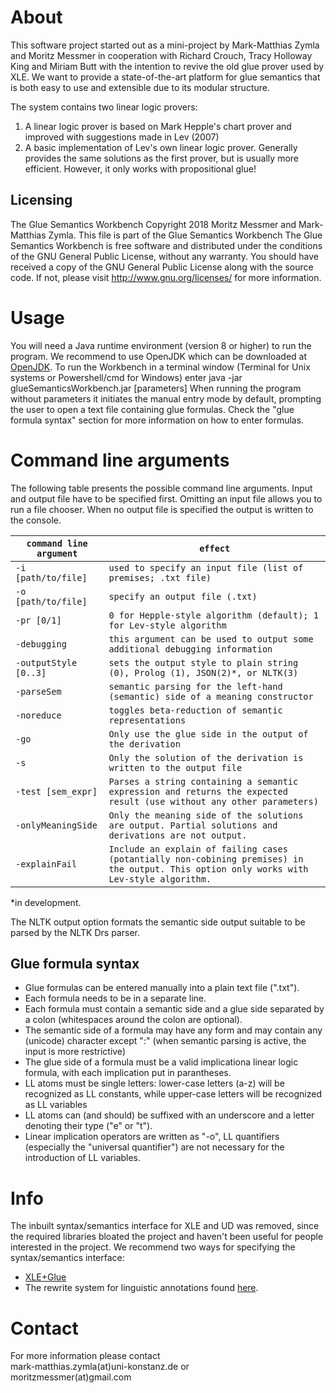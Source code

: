 # About
This software project started out as a mini-project by Mark-Matthias Zymla and Moritz Messmer in cooperation with
Richard Crouch, Tracy Holloway King and Miriam Butt with the intention to revive the old glue prover used by XLE.
We want to provide a state-of-the-art platform for glue semantics that is both easy to use and extensible
due to its modular structure.

The system contains two linear logic provers:

1) A linear logic prover is based on Mark Hepple's
 chart prover and improved with suggestions made in Lev (2007)
2) A basic implementation of Lev's own linear logic prover. Generally provides the same solutions as the first prover, but is usually more efficient. However, it only works with propositional glue!

## Licensing
The Glue Semantics Workbench
Copyright 2018 Moritz Messmer and Mark-Matthias Zymla.
This file is part of the Glue Semantics Workbench
The Glue Semantics Workbench is free software and distributed under the conditions of the GNU General Public License,
without any warranty.
You should have received a copy of the GNU General Public License along with the source code.
If not, please visit http://www.gnu.org/licenses/ for more information.

# Usage
You will need a Java runtime environment (version 8 or higher) to run the program. We recommend to use OpenJDK which can be downloaded at [OpenJDK](https://jdk.java.net/13/).
To run the Workbench in a terminal window (Terminal for Unix systems or Powershell/cmd for Windows) enter
   java -jar glueSemanticsWorkbench.jar [parameters]
When running the program without parameters it initiates the manual entry mode by default, prompting the user
to open a text file containing glue formulas. Check the "glue formula syntax" section for more information on how to
enter formulas.

# Command line arguments 

The following table presents the possible command line arguments. Input and output file have to be specified first.
Omitting an input file allows you to run a file chooser. When no output file is specified the output is written to the console.

| `command line argument` | `effect` |
| ------------- | ------------- | 
| `-i [path/to/file]`  | `used to specify an input file (list of premises; .txt file)` |
| `-o [path/to/file]` | `specify an output file (.txt)` |
| `-pr [0/1]` | `0 for Hepple-style algorithm (default); 1 for Lev-style algorithm` |
| `-debugging` | `this argument can be used to output some additional debugging information` |
| `-outputStyle [0..3]` | `sets the output style to plain string (0), Prolog (1), JSON(2)*, or NLTK(3)` |
| `-parseSem` | `semantic parsing for the left-hand (semantic) side of a meaning constructor` |
| `-noreduce` | `toggles beta-reduction of semantic representations` |
| `-go` | `Only use the glue side in the output of the derivation` |
| `-s` | `Only the solution of the derivation is written to the output file` |
| `-test [sem_expr]` | `Parses a string containing a semantic expression and returns the expected result (use without any other parameters)` |
| `-onlyMeaningSide` | `Only the meaning side of the solutions are output. Partial solutions and derivations are not output. `|
| `-explainFail` | `Include an explain of failing cases (potantially non-cobining premises) in the output. This option only works with Lev-style algorithm.  ` |

*in development.

The NLTK output option formats the semantic side output suitable to be parsed by the NLTK Drs parser.

## Glue formula syntax
- Glue formulas can be entered manually into a plain text file (".txt").
- Each formula needs to be in a separate line.
- Each formula must contain a semantic side and a glue side separated by a colon (whitespaces around the colon are optional).
- The semantic side of a formula may have any form and may contain any (unicode) character except ":" (when semantic parsing is active, the input is more restrictive)
- The glue side of a formula must be a valid implicationa linear logic formula, with each implication put in parantheses.
- LL atoms must be single letters: lower-case letters (a-z) will be recognized as LL constants, while upper-case letters will be recognized as LL variables
- LL atoms can (and should) be suffixed with an underscore and a letter denoting their type ("e" or "t").
- Linear implication operators are written as "-o", LL quantifiers (especially the "universal quantifier") are not necessary
for the introduction of LL variables.

# Info

The inbuilt syntax/semantics interface for XLE and UD was removed, since the required libraries bloated the project and haven't been useful for people interested in the project. We recommend two ways for specifying the syntax/semantics interface:

- [XLE+Glue](https://github.com/Mmaz1988/xle-glueworkbench-interface)
- The rewrite system for linguistic annotations found [here](https://github.com/Mmaz1988/abstract-syntax-annotator-web). 


# Contact
For more information please contact     
mark-matthias.zymla(at)uni-konstanz.de        or     
moritzmessmer(at)gmail.com      

